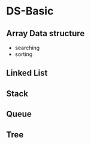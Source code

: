 # DS-Basic

## Array Data structure
- searching
- sorting

## Linked List

## Stack

## Queue

## Tree